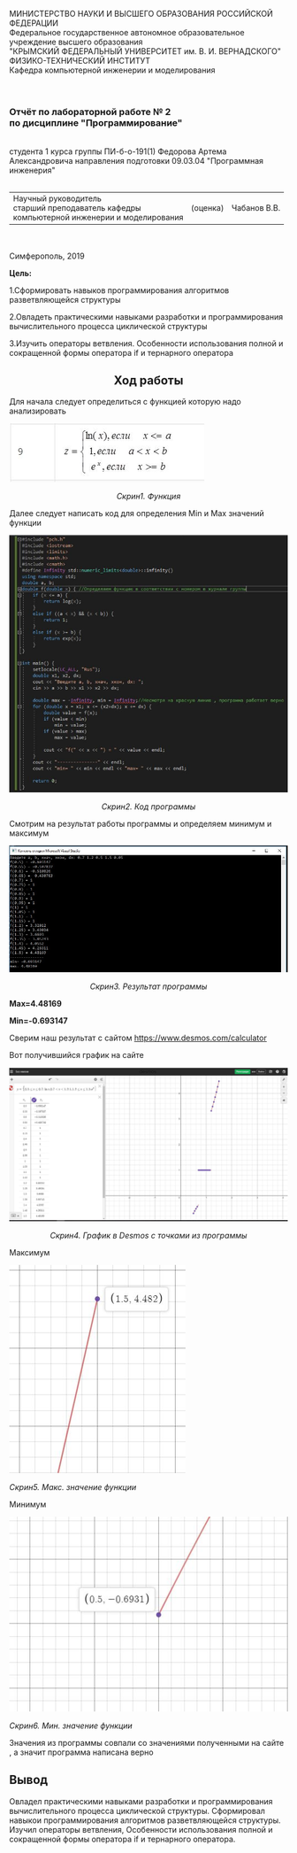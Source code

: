 МИНИСТЕРСТВО НАУКИ  И ВЫСШЕГО ОБРАЗОВАНИЯ РОССИЙСКОЙ ФЕДЕРАЦИИ  
Федеральное государственное автономное образовательное учреждение высшего образования  
"КРЫМСКИЙ ФЕДЕРАЛЬНЫЙ УНИВЕРСИТЕТ им. В. И. ВЕРНАДСКОГО"  
ФИЗИКО-ТЕХНИЧЕСКИЙ ИНСТИТУТ  
Кафедра компьютерной инженерии и моделирования
<br/><br/>
​
### Отчёт по лабораторной работе № 2<br/> по дисциплине "Программирование"
<br/>
​
студента 1 курса группы ПИ-б-о-191(1)  
Федорова Артема Александровича  
направления подготовки 09.03.04 "Программная инженерия"  
<br/>
​
<table>
<tr><td>Научный руководитель<br/> старший преподаватель кафедры<br/> компьютерной инженерии и моделирования</td>
<td>(оценка)</td>
<td>Чабанов В.В.</td>
</tr>
</table>
<br/><br/>
​
Симферополь, 2019
​
​



<p><b>Цель:</b></p>
<p>1.Сформировать навыков программирования алгоритмов разветвляющейся структуры</p>
<p>2.Овладеть практическими навыками разработки и программирования вычислительного процесса циклической структуры</p>
<p>3.Изучить операторы ветвления. Особенности использования полной и сокращенной формы оператора if и тернарного оператора</p>

<h2 align="center"><b>Ход работы</b></h2>
<p>Для начала следует определиться с функцией которую надо анализировать</p>
<img src="Screenshots/Screen2.JPG">
<p align="center"><i>Скрин1. Функция</i></p>
<p>Далее следует написать код для определения Min и Max значений функции</p>
<img src="Screenshots/Screen1.JPG">
<p align="center"><i>Скрин2. Код программы</i></p>
<p>Смотрим на результат работы программы и определяем минимум и максимум</p>
<p><img src="Screenshots/Screen3.JPG"></p>
<p align="center"><i>Скрин3. Результат программы</i></p>
<p><b>Max=4.48169</b></p>
<p><b>Min=-0.693147</b></p>
<p>Сверим наш результат с сайтом <a href="https://www.desmos.com/calculator">https://www.desmos.com/calculator</a></p>
<p>Вот получившийся график на сайте</p>
<p><img src="Screenshots/Screen4.JPG"></p>
<p align="center"><i>Скрин4. График в Desmos с точками из программы</i></p>
<p>Максимум</p>
<p><img src="Screenshots/Screen5.JPG"></p>
<p><i>Скрин5. Макс. значение функции</i></p>
<p>Минимум</p>
<p><img src="Screenshots/Screen6.JPG"></p>
<p><i>Скрин6. Мин. значение функции</i></p>
<p>Значения из программы совпали со значениями полученными на сайте , а значит программа написана верно</p>
<h2><b>Вывод</b></h2>
<p>Овладел практическими навыками разработки и программирования вычислительного процесса циклической структуры.
Сформировал навыкои программирования алгоритмов разветвляющейся структуры.
Изучил операторы ветвления, Особенности использования полной и сокращенной формы оператора if и тернарного оператора.</p>
